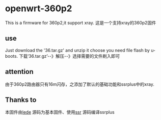 # openwrt-360p2
This is a firmware for 360p2,it support xray.
这是一个支持xray的360p2固件
## use
Just download the '36.tar.gz' and unzip it choose you need file flash by u-boots.
下载‘36.tar.gz’--》解压--》选择需要的文件刷入即可
## attention 
由于360p2路由器只有16m闪存，之添加了默认的基础功能和ssrplus中的xray.
## Thanks to 
本固件由[lede](https://github.com/coolsnowwolf/lede) 源码为基本固件、使用[ssr](https://github.com/fw876/helloworld) 源码编译ssrplus
